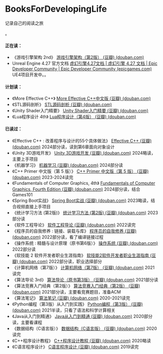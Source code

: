# BooksForDevelopingLife

记录自己的阅读之旅

。

#### 正在读：

- 《游戏引擎架构 2nd》 [游戏引擎架构（第2版） (豆瓣) (douban.com)](https://book.douban.com/subject/34864920/) 
- Unreal Engine 4.27 官方文档 [虚幻引擎4.27文档 | 虚幻引擎 4.27 文档 | Epic Developer Community | Epic Developer Community (epicgames.com)](https://dev.epicgames.com/documentation/zh-cn/unreal-engine/unreal-engine-4-27-documentation?application_version=4.27)  UE4项目开发中。。

#### 计划读：

- 《More Effective C++》 [More Effective C++中文版 (豆瓣) (douban.com)](https://book.douban.com/subject/1241385/) 
- 《STL源码剖析》 [STL源码剖析 (豆瓣) (douban.com)](https://book.douban.com/subject/1110934/) 
- 《Unity Shader入门精要》 [Unity Shader入门精要 (豆瓣) (douban.com)](https://book.douban.com/subject/26821639/) 
- 《Lua程序设计 4th》 [Lua程序设计（第4版） (豆瓣) (douban.com)](https://book.douban.com/subject/30262035/) 

#### 已读过：

- 《Effective C++ : 改善程序与设计的55个具体做法》 [Effective C++ (豆瓣) (douban.com)](https://book.douban.com/subject/5387403/)     2024部分读，读到第6章面向对象设计
- 《Unity 3D游戏开发》 [Unity 3D游戏开发 (豆瓣) (douban.com)](https://book.douban.com/subject/10785711/)     2024略读，主要上手项目
- 《机器学习》 [机器学习 (豆瓣) (douban.com)](https://book.douban.com/subject/26708119/)     2024部分读
- 《C++ Primer 中文版（第 5 版）》 [C++ Primer 中文版（第 5 版） (豆瓣) (douban.com)](https://book.douban.com/subject/25708312/)     2023-2024读完
- 《Fundamentals of Computer Graphics, 4th》 [Fundamentals of Computer Graphics, Fourth Edition (豆瓣) (douban.com)](https://book.douban.com/subject/26868819/)     2024部分读，结合Games101
- 《Spring Boot实战》 [Spring Boot实战 (豆瓣) (douban.com)](https://book.douban.com/subject/26857423/)     2023略读，结合视频直接上手项目
- 《统计学习方法 (第2版)》 [统计学习方法 (第2版) (豆瓣) (douban.com)](https://book.douban.com/subject/33437381/)     2023部分读
- 《软件工程导论》 [软件工程导论 (豆瓣) (douban.com)](https://book.douban.com/subject/3000469/)     2022读完
- 《程序员的自我修养 : 链接、装载与库》 [程序员的自我修养 (豆瓣) (douban.com)](https://book.douban.com/subject/3652388/)     2022部分读，看了编译链接过程
- 《操作系统 : 精髓与设计原理（原书第6版）》 [操作系统 (豆瓣) (douban.com)](https://book.douban.com/subject/5064311/)     2022部分读
- 《软技能 2  软件开发者职业生涯指南》 [软技能2软件开发者职业生涯指南 (豆瓣) (douban.com)](https://book.douban.com/subject/35043940/)     2022部分读，职业选择部分
- 《计算机网络（第7版）》 [计算机网络（第7版） (豆瓣) (douban.com)](https://book.douban.com/subject/26960678/)     2021读完
- 《算法导论 3rd》 [算法导论（原书第3版） (豆瓣) (douban.com)](https://book.douban.com/subject/20432061/)     2021部分读
- 《算法竞赛入门经典（第2版）》 [算法竞赛入门经典（第2版） (豆瓣) (douban.com)](https://book.douban.com/subject/25902102/)     2021部分读，主要看竞赛题目，准备ACM
- 《算法笔记》 [算法笔记 (豆瓣) (douban.com)](https://book.douban.com/subject/26827295/)     2020-2021读完
- 《Python编程（第3版）从入门到实践》 [Python编程（第3版） (豆瓣) (douban.com)](https://book.douban.com/subject/36365320/)      2021半读，只看了语法和科学计算相关
- 《Java从入门到精通》 [Java从入门到精通 (豆瓣) (douban.com)](https://book.douban.com/subject/11534743/)     2020部分读，主要看课程
- 《数据结构（C语言版）》 [数据结构（C语言版） (豆瓣) (douban.com)](https://book.douban.com/subject/24699581/)     2020读完
- 《C++程序设计教程》 [C++程序设计教程 (豆瓣) (douban.com)](https://book.douban.com/subject/1444656/)     2020略读
- 《C语言程序设计》 [C语言程序设计 (豆瓣) (douban.com)](https://book.douban.com/subject/1208843/)     2019读完


